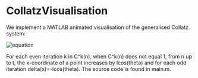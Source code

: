 # CollatzVisualisation
We implement a MATLAB animated visualisation of the generalised Collatz system:

![equation](https://latex2png.com/pngs/580d5718c51ae11fde90fd9a53cb4900.png)

For each even iteration k in C^k(n), when C^k(n) does not equal 1, from n up to t, the x-coordinate of a point increases by lcos(theta) and for each odd iteration delta(x)=-lcos(theta). The source code is found in main.m.
